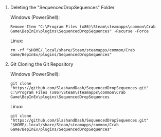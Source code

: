 1) Deleting the "SequencedDropSequences" Folder

    Windows (PowerShell):
    
       Remove-Item "C:\Program Files (x86)\Steam\steamapps\common\Crab Game\BepInEx\plugins\SequencedDropSequences" -Recurse -Force

    
    Linux:
       
       rm -rf "$HOME/.local/share/Steam/steamapps/common/Crab Game/BepInEx/plugins/SequencedDropSequences"



2) Git Cloning the Git Repository

    Windows (PowerShell):

       git clone "https://github.com/SlashandDash/SequencedDropSequences.git" C:\Program Files (x86)\Steam\steamapps\common\Crab Game\BepInEx\plugins\SequencedDropSequences
    

    Linux:

       git clone "https://github.com/SlashandDash/SequencedDropSequences.git" "$HOME/.local/share/Steam/steamapps/common/Crab Game/BepInEx/plugins/SequencedDropSequences"
